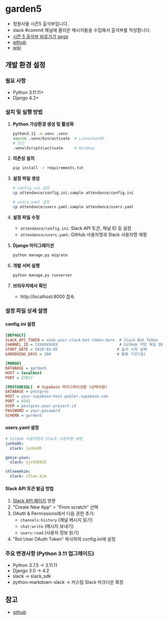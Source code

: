 # garden5
* 정원사들 시즌5 출석부입니다.
* slack #commit 채널에 올라온 메시지들을 수집해서 출석부를 작성합니다.
* [시즌 5 출석부 바로가기 gogo](http://garden5.junho85.pe.kr/)
* [github](https://github.com/junho85/garden5)
* [wiki](https://github.com/junho85/garden5/wiki)

## 개발 환경 설정

### 필요 사항
- Python 3.11.11+
- Django 4.2+

### 설치 및 실행 방법

1. **Python 가상환경 생성 및 활성화**
   ```bash
   python3.11 -m venv .venv
   source .venv/bin/activate  # Linux/macOS
   # 또는
   .venv\Scripts\activate     # Windows
   ```

2. **의존성 설치**
   ```bash
   pip install -r requirements.txt
   ```

3. **설정 파일 생성**
   ```bash
   # config.ini 설정
   cp attendance/config.ini.sample attendance/config.ini
   
   # users.yaml 설정
   cp attendance/users.yaml.sample attendance/users.yaml
   ```

4. **설정 파일 수정**
   - `attendance/config.ini`: Slack API 토큰, 채널 ID 등 설정
   - `attendance/users.yaml`: GitHub 사용자명과 Slack 사용자명 매핑

5. **Django 마이그레이션**
   ```bash
   python manage.py migrate
   ```

6. **개발 서버 실행**
   ```bash
   python manage.py runserver
   ```

7. **브라우저에서 확인**
   - http://localhost:8000 접속

### 설정 파일 상세 설명

#### config.ini 설정
```ini
[DEFAULT]
SLACK_API_TOKEN = xoxb-your-slack-bot-token-here  # Slack Bot Token
CHANNEL_ID = CXXXXXXXXX                           # GitHub 커밋 채널 ID
START_DATE = 2020-03-02                          # 출석 시작 날짜
GARDENING_DAYS = 100                             # 활동 기간(일)

[MONGO]
DATABASE = garden5
HOST = localhost
PORT = 27017

[POSTGRESQL]  # Supabase 마이그레이션용 (선택사항)
DATABASE = postgres
HOST = your-supabase-host.pooler.supabase.com
PORT = 6543
USER = postgres.your-project-id
PASSWORD = your-password
SCHEMA = garden5
```

#### users.yaml 설정
```yaml
# GitHub 사용자명과 Slack 사용자명 매핑
junho85:
  slack: junho85

genie-youn:
  slack: yjs930915

chloeeekim:
  slack: chloe.kim
```

#### Slack API 토큰 발급 방법
1. [Slack API 페이지](https://api.slack.com/apps) 방문
2. "Create New App" > "From scratch" 선택
3. OAuth & Permissions에서 다음 권한 추가:
   - `channels:history` (채널 메시지 읽기)
   - `chat:write` (메시지 보내기)
   - `users:read` (사용자 정보 읽기)
4. "Bot User OAuth Token" 복사하여 config.ini에 설정

### 주요 변경사항 (Python 3.11 업그레이드)
- Python 3.7.5 → 3.11.11
- Django 3.0 → 4.2
- slack → slack_sdk
- python-markdown-slack → 커스텀 Slack 마크다운 확장

## 참고
* [github](https://github.com/junho85/garden5)